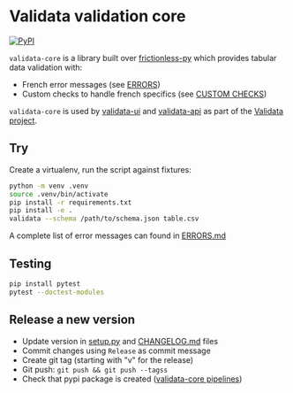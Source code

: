 # Validata validation core

[![PyPI](https://img.shields.io/pypi/v/validata-core.svg)](https://pypi.python.org/pypi/validata-core)

`validata-core` is a library built over [frictionless-py](https://github.com/frictionlessdata/frictionless-py) which provides tabular data validation with:

- French error messages (see [ERRORS](ERRORS.md))
- Custom checks to handle french specifics (see [CUSTOM CHECKS](validata_core/custom_checks/README.md))

`validata-core` is used by [validata-ui](https://git.opendatafrance.net/validata/validata-ui/) and [validata-api](https://git.opendatafrance.net/validata/validata-api/) as part of the [Validata project](https://validata.fr).

## Try

Create a virtualenv, run the script against fixtures:

```bash
python -m venv .venv
source .venv/bin/activate
pip install -r requirements.txt
pip install -e .
validata --schema /path/to/schema.json table.csv
```

A complete list of error messages can found in [ERRORS.md](ERRORS.md)

## Testing

```bash
pip install pytest
pytest --doctest-modules
```

## Release a new version

- Update version in [setup.py](setup.py) and [CHANGELOG.md](CHANGELOG.md) files
- Commit changes using `Release` as commit message
- Create git tag (starting with "v" for the release)
- Git push: `git push && git push --tagss`
- Check that pypi package is created ([validata-core pipelines](https://git.opendatafrance.net/validata/validata-core/-/pipelines))
